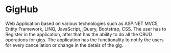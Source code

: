# GigHub

Web Application based on various technologies such as ASP.NET MVC5, Entity Framework, LINQ, JavaScript, jQuery, Bootstrap, CSS. The user has to Register in the application, after that has the ability to do all the CRUD operations for gigs. The application has the functionality to notify the users for every cancellation or change in the detais of the gig.



